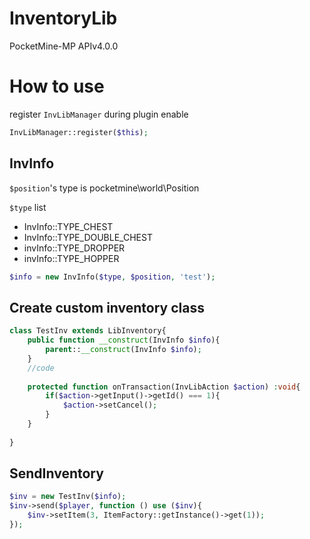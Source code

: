 # InventoryLib
PocketMine-MP APIv4.0.0

# How to use
register `InvLibManager` during plugin enable
```php
InvLibManager::register($this);
```
## InvInfo
`$position`'s type is pocketmine\world\Position

`$type` list
- InvInfo::TYPE_CHEST
- InvInfo::TYPE_DOUBLE_CHEST
- invInfo::TYPE_DROPPER
- invInfo::TYPE_HOPPER
```php
$info = new InvInfo($type, $position, 'test');
```
## Create custom inventory class
```php
class TestInv extends LibInventory{
	public function __construct(InvInfo $info){
		parent::__construct(InvInfo $info);
	}
	//code
	
	protected function onTransaction(InvLibAction $action) :void{
		if($action->getInput()->getId() === 1){
			$action->setCancel();
		}
	}
	
}
```
## SendInventory
```php
$inv = new TestInv($info);
$inv->send($player, function () use ($inv){
	$inv->setItem(3, ItemFactory::getInstance()->get(1));
});
```